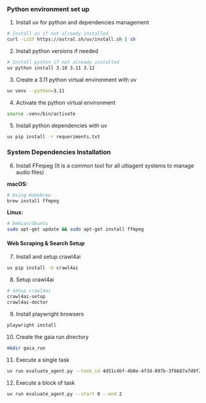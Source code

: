 ### Python environment set up
1. Install uv for python and dependencies management

```bash
# Install uv if not already installed
curl -LsSf https://astral.sh/uv/install.sh | sh
```

2. Install python versions if needed

```bash
# Install python if not already installed
uv python install 3.10 3.11 3.12
```

3. Create a 3.11 python virtual environment with uv

```bash
uv venv --python=3.11
```

4. Activate the python virtual environment

```bash
source .venv/bin/activate
```

5. Install python dependencies with uv

```bash
uv pip install -r requeriments.txt
```

### System Dependencies Installation
6. Install FFmpeg (It is a common tool for all ultiagent systems to manage audio files)

**macOS:**
```bash
# Using Homebrew
brew install ffmpeg
```

**Linux:**
```bash
# Debian/Ubuntu
sudo apt-get update && sudo apt-get install ffmpeg

```
#### Web Scraping & Search Setup

7. Install and setup crawl4ai

```bash
uv pip install -U crawl4ai
```

8. Setup crawl4ai
```bash
# Setup crawl4ai
crawl4ai-setup
crawl4ai-doctor
```

9. Install playwright browsers

```bash
playwright install
```

10. Create the gaia run directory

```bash
mkdir gaia_run
```

11. Execute a single task

```bash
uv run evaluate_agent.py --task_id 4d51c4bf-4b0e-4f3d-897b-3f6687a7d9f2
```

12. Execute a block of task

```bash
uv run evaluate_agent.py --start 0 --end 2
```



